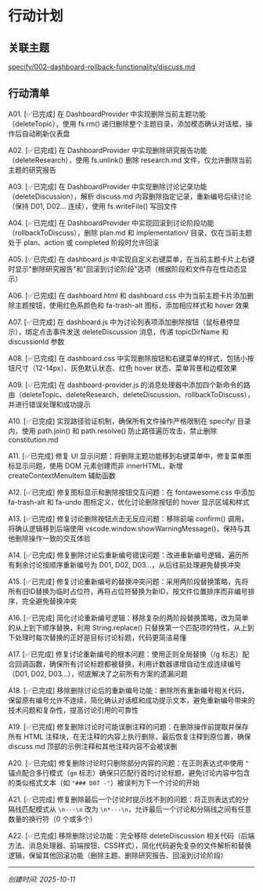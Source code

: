 # 行动计划

## 关联主题
[specify/002-dashboard-rollback-functionality/discuss.md](specify/002-dashboard-rollback-functionality/discuss.md)

## 行动清单
<!--
每个行动项格式：
A01. [状态] 行动描述
A02. [状态] 行动描述
A03. [状态] 行动描述

编号格式: A01, A02, A03...（A = Action）
状态: ⏳待执行 / ✅已完成
-->

A01. [✅已完成] 在 DashboardProvider 中实现删除当前主题功能（deleteTopic），使用 fs.rm() 递归删除整个主题目录，添加模态确认对话框，操作后自动刷新仪表盘

A02. [✅已完成] 在 DashboardProvider 中实现删除研究报告功能（deleteResearch），使用 fs.unlink() 删除 research.md 文件，仅允许删除当前主题的研究报告

A03. [✅已完成] 在 DashboardProvider 中实现删除讨论记录功能（deleteDiscussion），解析 discuss.md 内容删除指定记录，重新编号后续讨论（保持 D01, D02... 连续），使用 fs.writeFile() 写回文件

A04. [✅已完成] 在 DashboardProvider 中实现回滚到讨论阶段功能（rollbackToDiscuss），删除 plan.md 和 implementation/ 目录，仅在当前主题处于 plan、action 或 completed 阶段时允许回滚

A05. [✅已完成] 在 dashboard.js 中实现自定义右键菜单，在当前主题卡片上右键时显示"删除研究报告"和"回滚到讨论阶段"选项（根据阶段和文件存在性动态显示）

A06. [✅已完成] 在 dashboard.html 和 dashboard.css 中为当前主题卡片添加删除主题按钮，使用红色系颜色和 fa-trash-alt 图标，添加相应样式和 hover 效果

A07. [✅已完成] 在 dashboard.js 中为讨论列表项添加删除按钮（鼠标悬停显示），绑定点击事件发送 deleteDiscussion 消息，传递 topicDirName 和 discussionId 参数

A08. [✅已完成] 在 dashboard.css 中实现删除按钮和右键菜单的样式，包括小按钮尺寸（12-14px）、灰色默认状态、红色 hover 状态、菜单背景和边框效果

A09. [✅已完成] 在 dashboard-provider.js 的消息处理器中添加四个新命令的路由（deleteTopic、deleteResearch、deleteDiscussion、rollbackToDiscuss），并进行错误处理和成功提示

A10. [✅已完成] 实现路径验证机制，确保所有文件操作严格限制在 specify/ 目录内，使用 path.join() 和 path.resolve() 防止路径遍历攻击，禁止删除 constitution.md

A11. [✅已完成] 修复 UI 显示问题：将删除主题功能移到右键菜单中，修复菜单图标显示问题，使用 DOM 元素创建而非 innerHTML，新增 createContextMenuItem 辅助函数

A12. [✅已完成] 修复图标显示和删除按钮交互问题：在 fontawesome.css 中添加 fa-trash-alt 和 fa-undo 图标定义，优化讨论删除按钮的 hover 显示区域和样式

A13. [✅已完成] 修复讨论删除按钮点击无反应问题：移除前端 confirm() 调用，将确认逻辑移到后端使用 vscode.window.showWarningMessage()，保持与其他删除操作一致的交互体验

A14. [✅已完成] 修复删除讨论后重新编号错误问题：改进重新编号逻辑，遍历所有剩余讨论按顺序重新编号为 D01, D02, D03...，从后往前处理避免替换冲突

A15. [✅已完成] 修复讨论重新编号的替换冲突问题：采用两阶段替换策略，先将所有旧ID替换为临时占位符，再将占位符替换为新ID，按文件位置排序而非编号排序，完全避免替换冲突

A16. [✅已完成] 简化讨论重新编号逻辑：移除复杂的两阶段替换策略，改为简单的从上到下顺序替换，利用 String.replace() 只替换第一个匹配项的特性，从上到下处理时每次替换的正好是目标讨论标题，代码更简洁易懂

A17. [✅已完成] 修复讨论重新编号的根本问题：使用正则全局替换（/g 标志）配合回调函数，确保所有讨论标题都被替换，利用计数器递增自动生成连续编号（D01, D02, D03...），彻底解决了之前所有方案的遗漏问题

A18. [✅已完成] 移除删除讨论后的重新编号功能：删除所有重新编号相关代码，保留原有编号允许不连续，简化确认对话框和成功提示文本，避免重新编号带来的技术问题和复杂性，提高讨论引用的可靠性

A19. [✅已完成] 修复删除讨论时可能误删注释的问题：在删除操作前提取并保存所有 HTML 注释块，在无注释的内容上执行删除，最后恢复注释到原位置，确保 discuss.md 顶部的示例注释和其他注释内容不会被误删

A20. [✅已完成] 修复删除讨论时只删除部分内容的问题：在正则表达式中使用 `^` 锚点配合多行模式（`gm` 标志）确保只匹配行首的讨论标题，避免讨论内容中包含的类似格式文本（如 `"### D07 -"`）被误判为下一个讨论的开始

A21. [✅已完成] 修复删除最后一个讨论时提示找不到的问题：将正则表达式的分隔线匹配模式从 `\n---\n` 改为 `\n*---\n`，允许最后一个讨论和分隔线之间有任意数量的换行符（0 个或多个）

A22. [✅已完成] 移除删除讨论功能：完全移除 deleteDiscussion 相关代码（后端方法、消息处理器、前端按钮、CSS样式），简化代码避免复杂的文件解析和替换逻辑，保留其他回滚功能（删除主题、删除研究报告、回滚到讨论阶段）

---
*创建时间: 2025-10-11*

